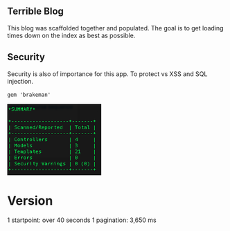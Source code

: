 ## Terrible Blog

This blog was scaffolded together and populated.
The goal is to get loading times down on the index
as best as possible.

Security
--------
Security is also of importance for this app.  To protect vs XSS and SQL injection.
```
gem 'brakeman'
```

![brakeman](/app/assets/images/brakeman.jpeg "Brakeman Works")

Version
=======
1 startpoint:  over 40 seconds
1 pagination:  3,650 ms

